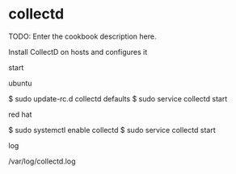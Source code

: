 # collectd

TODO: Enter the cookbook description here.

Install CollectD on hosts and configures it

start

ubuntu

$ sudo update-rc.d collectd defaults
$ sudo service collectd start

red hat

$ sudo systemctl enable collectd
$ sudo service collectd start

log

/var/log/collectd.log



